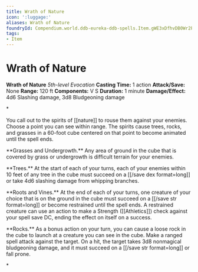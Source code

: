 ```yaml
---
title: Wrath of Nature
icon: ':luggage:'
aliases: Wrath of Nature
foundryId: Compendium.world.ddb-eureka-ddb-spells.Item.gWE3xDfhvDB0Wr2P
tags:
- Item
---
```


# Wrath of Nature

**Wrath of Nature**
_5th-level Evocation_
**Casting Time:** 1 action
**Attack/Save:** None
**Range:** 120 ft
**Components:** V S
**Duration:** 1 minute
**Damage/Effect:** 4d6 Slashing damage, 3d8 Bludgeoning damage

*<p class="Core-Styles_Core-Body">You call out to the spirits of [[nature]] to rouse them against your enemies. Choose a point you can see within range. The spirits cause trees, rocks, and grasses in a 60-foot cube centered on that point to become animated until the spell ends.</p>
<p class="Core-Styles_Core-Body">**<span class="Serif-Character-Style_Inline-Subhead-Serif">Grasses and Undergrowth.</span>** Any area of ground in the cube that is covered by grass or undergrowth is difficult terrain for your enemies.</p>
<p class="Core-Styles_Core-Body">**<span class="Serif-Character-Style_Inline-Subhead-Serif">Trees.</span>** At the start of each of your turns, each of your enemies within 10 feet of any tree in the cube must succeed on a [[/save dex format=long]] or take 4d6 slashing damage from whipping branches.</p>
<p class="Core-Styles_Core-Body">**<span class="Serif-Character-Style_Inline-Subhead-Serif">Roots and Vines.</span>** At the end of each of your turns, one creature of your choice that is on the ground in the cube must succeed on a [[/save str format=long]] or become restrained until the spell ends. A restrained creature can use an action to make a Strength ([[Athletics]]) check against your spell save DC, ending the effect on itself on a success.</p>
<p class="Core-Styles_Core-Body">**<span class="Serif-Character-Style_Inline-Subhead-Serif">Rocks.</span>** As a bonus action on your turn, you can cause a loose rock in the cube to launch at a creature you can see in the cube. Make a ranged spell attack against the target. On a hit, the target takes 3d8 nonmagical bludgeoning damage, and it must succeed on a [[/save str format=long]] or fall prone.</p>*